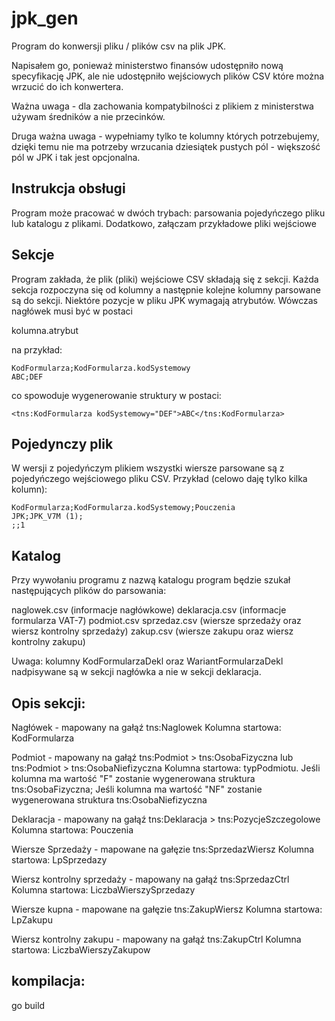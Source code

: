 jpk_gen
=======
Program do konwersji pliku / plików csv na plik JPK.

Napisałem go, ponieważ ministerstwo finansów udostępniło nową specyfikację JPK, ale nie udostępniło wejściowych plików CSV które można wrzucić do ich konwertera.

Ważna uwaga - dla zachowania kompatybilności z plikiem z ministerstwa używam średników
a nie przecinków.

Druga ważna uwaga - wypełniamy tylko te kolumny których potrzebujemy, dzięki temu
nie ma potrzeby wrzucania dziesiątek pustych pól - większość pól w JPK i tak jest opcjonalna.


Instrukcja obsługi
------------------
Program może pracować w dwóch trybach: parsowania pojedyńczego pliku lub katalogu z 
plikami. Dodatkowo, załączam przykładowe pliki wejściowe

Sekcje
------
Program zakłada, że plik (pliki) wejściowe CSV składają się z sekcji. Każda sekcja 
rozpoczyna się od kolumny a następnie kolejne kolumny parsowane są do sekcji. Niektóre 
pozycje w pliku JPK wymagają atrybutów. Wówczas nagłówek musi być w postaci

kolumna.atrybut

na przykład:

```
KodFormularza;KodFormularza.kodSystemowy
ABC;DEF
```

co spowoduje wygenerowanie struktury w postaci:

```
<tns:KodFormularza kodSystemowy="DEF">ABC</tns:KodFormularza>
```

Pojedynczy plik
---------------

W wersji z pojedyńczym plikiem wszystki wiersze parsowane są z pojedyńczego wejściowego
pliku CSV. Przykład (celowo daję tylko kilka kolumn):

```
KodFormularza;KodFormularza.kodSystemowy;Pouczenia
JPK;JPK_V7M (1);
;;1
```

Katalog
-------

Przy wywołaniu programu z nazwą katalogu program będzie szukał następujących plików do
parsowania:

naglowek.csv (informacje nagłówkowe)
deklaracja.csv (informacje formularza VAT-7)
podmiot.csv
sprzedaz.csv (wiersze sprzedaży oraz wiersz kontrolny sprzedaży)
zakup.csv (wiersze zakupu oraz wiersz kontrolny zakupu)

Uwaga: kolumny KodFormularzaDekl oraz WariantFormularzaDekl nadpisywane są w sekcji nagłówka a nie w sekcji deklaracja.

Opis sekcji:
------------
Nagłówek - mapowany na gałąź tns:Naglowek
Kolumna startowa: KodFormularza

Podmiot - mapowany na gałąź tns:Podmiot > tns:OsobaFizyczna lub tns:Podmiot > tns:OsobaNiefizyczna
Kolumna startowa: typPodmiotu. Jeśli kolumna ma wartość "F" zostanie wygenerowana struktura tns:OsobaFizyczna; Jeśli kolumna ma wartość "NF" zostanie wygenerowana
struktura tns:OsobaNiefizyczna

Deklaracja - mapowany na gałąź tns:Deklaracja > tns:PozycjeSzczegolowe
Kolumna startowa: Pouczenia

Wiersze Sprzedaży - mapowane na gałęzie tns:SprzedazWiersz
Kolumna startowa: LpSprzedazy

Wiersz kontrolny sprzedaży - mapowany na gałąź tns:SprzedazCtrl
Kolumna startowa: LiczbaWierszySprzedazy

Wiersze kupna - mapowane na gałęzie tns:ZakupWiersz
Kolumna startowa: LpZakupu

Wiersz kontrolny zakupu - mapowany na gałąź tns:ZakupCtrl
Kolumna startowa: LiczbaWierszyZakupow

kompilacja:
-----------

go build